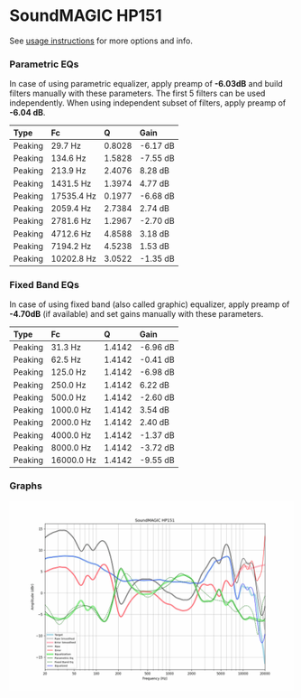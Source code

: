 # SoundMAGIC HP151
See [usage instructions](https://github.com/jaakkopasanen/AutoEq#usage) for more options and info.

### Parametric EQs
In case of using parametric equalizer, apply preamp of **-6.03dB** and build filters manually
with these parameters. The first 5 filters can be used independently.
When using independent subset of filters, apply preamp of **-6.04 dB**.

| Type    | Fc         |      Q | Gain     |
|:--------|:-----------|:-------|:---------|
| Peaking | 29.7 Hz    | 0.8028 | -6.17 dB |
| Peaking | 134.6 Hz   | 1.5828 | -7.55 dB |
| Peaking | 213.9 Hz   | 2.4076 | 8.28 dB  |
| Peaking | 1431.5 Hz  | 1.3974 | 4.77 dB  |
| Peaking | 17535.4 Hz | 0.1977 | -6.68 dB |
| Peaking | 2059.4 Hz  | 2.7384 | 2.74 dB  |
| Peaking | 2781.6 Hz  | 1.2967 | -2.70 dB |
| Peaking | 4712.6 Hz  | 4.8588 | 3.18 dB  |
| Peaking | 7194.2 Hz  | 4.5238 | 1.53 dB  |
| Peaking | 10202.8 Hz | 3.0522 | -1.35 dB |

### Fixed Band EQs
In case of using fixed band (also called graphic) equalizer, apply preamp of **-4.70dB**
(if available) and set gains manually with these parameters.

| Type    | Fc         |      Q | Gain     |
|:--------|:-----------|:-------|:---------|
| Peaking | 31.3 Hz    | 1.4142 | -6.96 dB |
| Peaking | 62.5 Hz    | 1.4142 | -0.41 dB |
| Peaking | 125.0 Hz   | 1.4142 | -6.98 dB |
| Peaking | 250.0 Hz   | 1.4142 | 6.22 dB  |
| Peaking | 500.0 Hz   | 1.4142 | -2.60 dB |
| Peaking | 1000.0 Hz  | 1.4142 | 3.54 dB  |
| Peaking | 2000.0 Hz  | 1.4142 | 2.40 dB  |
| Peaking | 4000.0 Hz  | 1.4142 | -1.37 dB |
| Peaking | 8000.0 Hz  | 1.4142 | -3.72 dB |
| Peaking | 16000.0 Hz | 1.4142 | -9.55 dB |

### Graphs
![](./SoundMAGIC%20HP151.png)